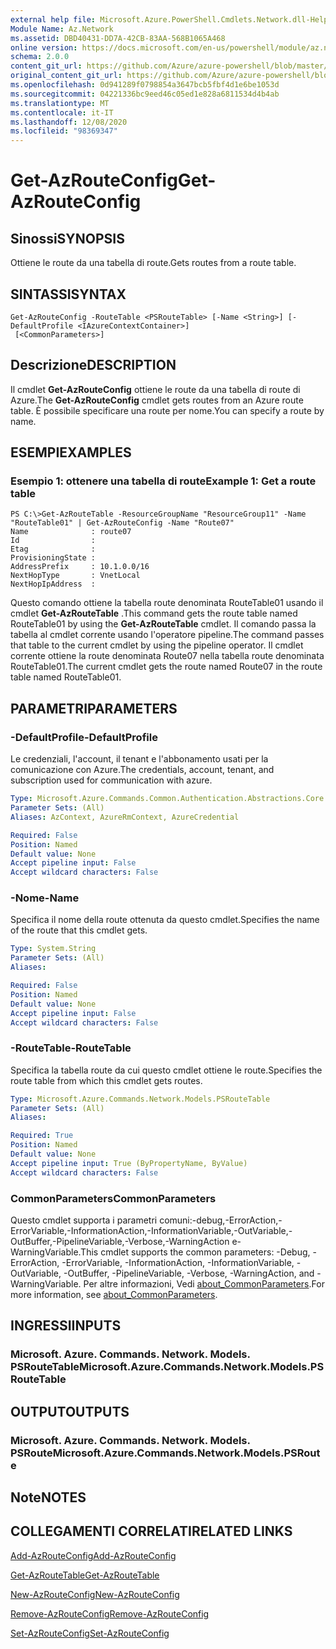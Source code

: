 ```yaml
---
external help file: Microsoft.Azure.PowerShell.Cmdlets.Network.dll-Help.xml
Module Name: Az.Network
ms.assetid: DBD40431-DD7A-42CB-83AA-568B1065A468
online version: https://docs.microsoft.com/en-us/powershell/module/az.network/get-azrouteconfig
schema: 2.0.0
content_git_url: https://github.com/Azure/azure-powershell/blob/master/src/Network/Network/help/Get-AzRouteConfig.md
original_content_git_url: https://github.com/Azure/azure-powershell/blob/master/src/Network/Network/help/Get-AzRouteConfig.md
ms.openlocfilehash: 0d941289f0798854a3647bcb5fbf4d1e6be1053d
ms.sourcegitcommit: 04221336bc9eed46c05ed1e828a6811534d4b4ab
ms.translationtype: MT
ms.contentlocale: it-IT
ms.lasthandoff: 12/08/2020
ms.locfileid: "98369347"
---
```

# <span data-ttu-id="8ce61-101">Get-AzRouteConfig</span><span class="sxs-lookup"><span data-stu-id="8ce61-101">Get-AzRouteConfig</span></span>

## <span data-ttu-id="8ce61-102">Sinossi</span><span class="sxs-lookup"><span data-stu-id="8ce61-102">SYNOPSIS</span></span>
<span data-ttu-id="8ce61-103">Ottiene le route da una tabella di route.</span><span class="sxs-lookup"><span data-stu-id="8ce61-103">Gets routes from a route table.</span></span>

## <span data-ttu-id="8ce61-104">SINTASSI</span><span class="sxs-lookup"><span data-stu-id="8ce61-104">SYNTAX</span></span>

```
Get-AzRouteConfig -RouteTable <PSRouteTable> [-Name <String>] [-DefaultProfile <IAzureContextContainer>]
 [<CommonParameters>]
```

## <span data-ttu-id="8ce61-105">Descrizione</span><span class="sxs-lookup"><span data-stu-id="8ce61-105">DESCRIPTION</span></span>
<span data-ttu-id="8ce61-106">Il cmdlet **Get-AzRouteConfig** ottiene le route da una tabella di route di Azure.</span><span class="sxs-lookup"><span data-stu-id="8ce61-106">The **Get-AzRouteConfig** cmdlet gets routes from an Azure route table.</span></span>
<span data-ttu-id="8ce61-107">È possibile specificare una route per nome.</span><span class="sxs-lookup"><span data-stu-id="8ce61-107">You can specify a route by name.</span></span>

## <span data-ttu-id="8ce61-108">ESEMPI</span><span class="sxs-lookup"><span data-stu-id="8ce61-108">EXAMPLES</span></span>

### <span data-ttu-id="8ce61-109">Esempio 1: ottenere una tabella di route</span><span class="sxs-lookup"><span data-stu-id="8ce61-109">Example 1: Get a route table</span></span>
```
PS C:\>Get-AzRouteTable -ResourceGroupName "ResourceGroup11" -Name "RouteTable01" | Get-AzRouteConfig -Name "Route07"
Name              : route07
Id                : 
Etag              : 
ProvisioningState : 
AddressPrefix     : 10.1.0.0/16
NextHopType       : VnetLocal
NextHopIpAddress  :
```

<span data-ttu-id="8ce61-110">Questo comando ottiene la tabella route denominata RouteTable01 usando il cmdlet **Get-AzRouteTable** .</span><span class="sxs-lookup"><span data-stu-id="8ce61-110">This command gets the route table named RouteTable01 by using the **Get-AzRouteTable** cmdlet.</span></span>
<span data-ttu-id="8ce61-111">Il comando passa la tabella al cmdlet corrente usando l'operatore pipeline.</span><span class="sxs-lookup"><span data-stu-id="8ce61-111">The command passes that table to the current cmdlet by using the pipeline operator.</span></span>
<span data-ttu-id="8ce61-112">Il cmdlet corrente ottiene la route denominata Route07 nella tabella route denominata RouteTable01.</span><span class="sxs-lookup"><span data-stu-id="8ce61-112">The current cmdlet gets the route named Route07 in the route table named RouteTable01.</span></span>

## <span data-ttu-id="8ce61-113">PARAMETRI</span><span class="sxs-lookup"><span data-stu-id="8ce61-113">PARAMETERS</span></span>

### <span data-ttu-id="8ce61-114">-DefaultProfile</span><span class="sxs-lookup"><span data-stu-id="8ce61-114">-DefaultProfile</span></span>
<span data-ttu-id="8ce61-115">Le credenziali, l'account, il tenant e l'abbonamento usati per la comunicazione con Azure.</span><span class="sxs-lookup"><span data-stu-id="8ce61-115">The credentials, account, tenant, and subscription used for communication with azure.</span></span>

```yaml
Type: Microsoft.Azure.Commands.Common.Authentication.Abstractions.Core.IAzureContextContainer
Parameter Sets: (All)
Aliases: AzContext, AzureRmContext, AzureCredential

Required: False
Position: Named
Default value: None
Accept pipeline input: False
Accept wildcard characters: False
```

### <span data-ttu-id="8ce61-116">-Nome</span><span class="sxs-lookup"><span data-stu-id="8ce61-116">-Name</span></span>
<span data-ttu-id="8ce61-117">Specifica il nome della route ottenuta da questo cmdlet.</span><span class="sxs-lookup"><span data-stu-id="8ce61-117">Specifies the name of the route that this cmdlet gets.</span></span>

```yaml
Type: System.String
Parameter Sets: (All)
Aliases:

Required: False
Position: Named
Default value: None
Accept pipeline input: False
Accept wildcard characters: False
```

### <span data-ttu-id="8ce61-118">-RouteTable</span><span class="sxs-lookup"><span data-stu-id="8ce61-118">-RouteTable</span></span>
<span data-ttu-id="8ce61-119">Specifica la tabella route da cui questo cmdlet ottiene le route.</span><span class="sxs-lookup"><span data-stu-id="8ce61-119">Specifies the route table from which this cmdlet gets routes.</span></span>

```yaml
Type: Microsoft.Azure.Commands.Network.Models.PSRouteTable
Parameter Sets: (All)
Aliases:

Required: True
Position: Named
Default value: None
Accept pipeline input: True (ByPropertyName, ByValue)
Accept wildcard characters: False
```

### <span data-ttu-id="8ce61-120">CommonParameters</span><span class="sxs-lookup"><span data-stu-id="8ce61-120">CommonParameters</span></span>
<span data-ttu-id="8ce61-121">Questo cmdlet supporta i parametri comuni:-debug,-ErrorAction,-ErrorVariable,-InformationAction,-InformationVariable,-OutVariable,-OutBuffer,-PipelineVariable,-Verbose,-WarningAction e-WarningVariable.</span><span class="sxs-lookup"><span data-stu-id="8ce61-121">This cmdlet supports the common parameters: -Debug, -ErrorAction, -ErrorVariable, -InformationAction, -InformationVariable, -OutVariable, -OutBuffer, -PipelineVariable, -Verbose, -WarningAction, and -WarningVariable.</span></span> <span data-ttu-id="8ce61-122">Per altre informazioni, Vedi [about_CommonParameters](http://go.microsoft.com/fwlink/?LinkID=113216).</span><span class="sxs-lookup"><span data-stu-id="8ce61-122">For more information, see [about_CommonParameters](http://go.microsoft.com/fwlink/?LinkID=113216).</span></span>

## <span data-ttu-id="8ce61-123">INGRESSI</span><span class="sxs-lookup"><span data-stu-id="8ce61-123">INPUTS</span></span>

### <span data-ttu-id="8ce61-124">Microsoft. Azure. Commands. Network. Models. PSRouteTable</span><span class="sxs-lookup"><span data-stu-id="8ce61-124">Microsoft.Azure.Commands.Network.Models.PSRouteTable</span></span>

## <span data-ttu-id="8ce61-125">OUTPUT</span><span class="sxs-lookup"><span data-stu-id="8ce61-125">OUTPUTS</span></span>

### <span data-ttu-id="8ce61-126">Microsoft. Azure. Commands. Network. Models. PSRoute</span><span class="sxs-lookup"><span data-stu-id="8ce61-126">Microsoft.Azure.Commands.Network.Models.PSRoute</span></span>

## <span data-ttu-id="8ce61-127">Note</span><span class="sxs-lookup"><span data-stu-id="8ce61-127">NOTES</span></span>

## <span data-ttu-id="8ce61-128">COLLEGAMENTI CORRELATI</span><span class="sxs-lookup"><span data-stu-id="8ce61-128">RELATED LINKS</span></span>

[<span data-ttu-id="8ce61-129">Add-AzRouteConfig</span><span class="sxs-lookup"><span data-stu-id="8ce61-129">Add-AzRouteConfig</span></span>](./Add-AzRouteConfig.md)

[<span data-ttu-id="8ce61-130">Get-AzRouteTable</span><span class="sxs-lookup"><span data-stu-id="8ce61-130">Get-AzRouteTable</span></span>](./Get-AzRouteTable.md)

[<span data-ttu-id="8ce61-131">New-AzRouteConfig</span><span class="sxs-lookup"><span data-stu-id="8ce61-131">New-AzRouteConfig</span></span>](./New-AzRouteConfig.md)

[<span data-ttu-id="8ce61-132">Remove-AzRouteConfig</span><span class="sxs-lookup"><span data-stu-id="8ce61-132">Remove-AzRouteConfig</span></span>](./Remove-AzRouteConfig.md)

[<span data-ttu-id="8ce61-133">Set-AzRouteConfig</span><span class="sxs-lookup"><span data-stu-id="8ce61-133">Set-AzRouteConfig</span></span>](./Set-AzRouteConfig.md)


